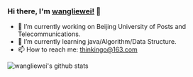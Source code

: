 ### Hi there, I'm [wangliewei!](https://github.com/wangliewei) 👋

<!--
**wangliewei/LeviWang** is a ✨ _special_ ✨ repository because its `README.md` (this file) appears on your GitHub profile.

Here are some ideas to get you started:

-->

- 🔭 I’m currently working on Beijing University of Posts and Telecommunications.
- 🌱 I’m currently learning java/Algorithm/Data Structure.
- 📫 How to reach me: thinkingo@163.com

![wangliewei's github stats](https://github-readme-stats.vercel.app/api?username=wangliewei&show_icons=true&theme=radical)
